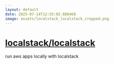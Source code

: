 ```yaml
---
layout: default
date: 2025-07-14T12:55:02.686468
image: assets/localstack_localstack_cropped.png
---
```


# [localstack/localstack](https://github.com/localstack/localstack)

run aws apps locally with localstack
